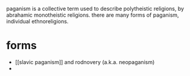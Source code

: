 paganism is a collective term used to describe polytheistic religions, by abrahamic monotheistic religions. there are many forms of paganism, individual ethnoreligions.
# forms
- [[slavic paganism]] and rodnovery (a.k.a. neopaganism)
- 